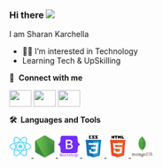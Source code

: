 ### Hi there <a href="https://www.Sharankarchella.com/"><img src="https://media.giphy.com/media/hvRJCLFzcasrR4ia7z/giphy.gif" width="5%"></a>
I am Sharan Karchella

-  👨‍💻 I’m interested in Technology
-  Learning Tech & UpSkilling

🔗 &nbsp;**Connect with me**
<p align="left">
 <a href="https://www.linkedin.com/in/sharan-karchella/" target="blank"><img align="center" src="https://raw.githubusercontent.com/rahuldkjain/github-profile-readme-generator/master/src/images/icons/Social/linked-in-alt.svg"  height="30" width="40" /></a>
<a href="https://x.com/SKarchella" target="blank"><img align="center" src="https://raw.githubusercontent.com/rahuldkjain/github-profile-readme-generator/master/src/images/icons/Social/twitter.svg"  height="30" width="40" /></a>
<a href="https://www.instagram.com/karchellasharan/" target="blank"><img align="center" src="https://raw.githubusercontent.com/rahuldkjain/github-profile-readme-generator/master/src/images/icons/Social/instagram.svg" height="30" width="40" /></a>
   

  <b>🛠️&nbsp;&nbsp;Languages&nbsp;and&nbsp;Tools</b>
  <br/>
  <p align="left">
    <a href="https://www.java.com/" target="_blank">
        <img src="https://raw.githubusercontent.com/devicons/devicon/master/icons/react/react-original.svg" alt="ReactJs" width="40" height="40"/>
     </a>
    <a href="https://www.mysql.com/" target="_blank">
        <img src="https://raw.githubusercontent.com/devicons/devicon/master/icons/nodejs/nodejs-original.svg" alt="NodeJS" width="40" height="40"/>
    </a>
    <a href="https://getbootstrap.com" target="_blank">
        <img src="https://raw.githubusercontent.com/devicons/devicon/master/icons/bootstrap/bootstrap-plain-wordmark.svg" alt="bootstrap" width="40" height="40"/>
    </a>
    <a href="https://www.w3schools.com/css/" target="_blank">
        <img src="https://raw.githubusercontent.com/devicons/devicon/master/icons/css3/css3-original-wordmark.svg" alt="css3" width="40" height="40"/>
    </a>
    <a href="https://www.w3.org/html/" target="_blank">
        <img src="https://raw.githubusercontent.com/devicons/devicon/master/icons/html5/html5-original-wordmark.svg" alt="html5" width="40" height="40"/>
    </a>
    <a href="https://www.mongodb.com/" target="_blank">
        <img src="https://raw.githubusercontent.com/devicons/devicon/master/icons/mongodb/mongodb-original-wordmark.svg" alt="mongodb" width="40" height="40"/>
    </a>
</p>




